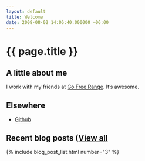 ```yaml
---
layout: default
title: Welcome
date: 2008-08-02 14:06:40.000000 –06:00
---
```

# {{ page.title }}

## A little about me

I work with my friends at [Go Free Range](http://gofreerange.com/). It’s awesome.

## Elsewhere

<ul>

<li>

<a href="https://github.com/chrisroos" rel="me">Github</a>

</li>

</ul>

## Recent blog posts ([View all](/blog\))

{% include blog_post_list.html number="3" %}
